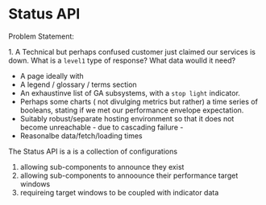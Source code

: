 # Status API

Problem Statement:

1\. A Technical but perhaps confused customer just claimed our services is down. What is a `level1` type of response? What data woulld it need?

- A page ideally with
- A legend / glossary / terms section
- An exhaustinve list of GA subsystems, with a `stop light` indicator.
- Perhaps some charts ( not divulging metrics but rather) a time series of booleans, stating if we met our performance envelope expectation.
- Suitably robust/separate hosting environment so that it does not become unreachable - due to cascading failure -
- Reasonalbe data/fetch/loading times

The Status API is a is a collection of configurations

1. allowing sub-components to announce they exist
2. allowing sub-components to annoounce their performance target windows
3. requireing target windows to be coupled with indicator data
